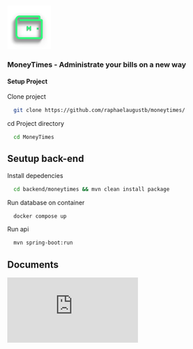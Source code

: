 <br />
<img src="documents/images/moneylogo.png" width="100"/>


### MoneyTimes - Administrate your bills on a new way




#### Setup Project

Clone project

```bash
  git clone https://github.com/raphaelaugustb/moneytimes/
```

cd Project directory

```bash
  cd MoneyTimes
```

## Seutup back-end

Install depedencies

```bash
  cd backend/moneytimes && mvn clean install package 
```
Run database on container

```bash
  docker compose up
```
Run api

```bash
  mvn spring-boot:run 
```

## Documents

![Documents](https://github.com/raphaelaugustb/MoneyTimes/blob/main/documents/documents.md)


